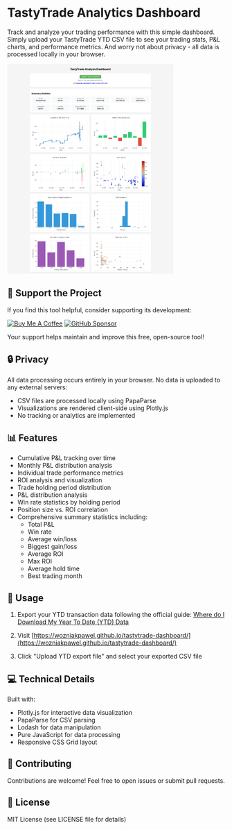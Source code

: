 # TastyTrade Analytics Dashboard

Track and analyze your trading performance with this simple dashboard. Simply upload your TastyTrade YTD CSV file to see your trading stats, P&L charts, and performance metrics. And worry not about privacy - all data is processed locally in your browser.

<img src="./dashboard-showcase.png" width="384" height="484">

## 💖 Support the Project
If you find this tool helpful, consider supporting its development:

[![Buy Me A Coffee](https://img.shields.io/badge/Buy%20Me%20A%20Coffee-wozniakpawel-orange?style=flat-square&logo=buy-me-a-coffee)](https://www.buymeacoffee.com/wozniakpawel) [![GitHub Sponsor](https://img.shields.io/badge/GitHub-wozniakpawel-green?style=flat-square&logo=github)](https://github.com/sponsors/wozniakpawel)

Your support helps maintain and improve this free, open-source tool!

## 🔒 Privacy

All data processing occurs entirely in your browser. No data is uploaded to any external servers:
- CSV files are processed locally using PapaParse
- Visualizations are rendered client-side using Plotly.js
- No tracking or analytics are implemented

## 📊 Features

- Cumulative P&L tracking over time
- Monthly P&L distribution analysis
- Individual trade performance metrics
- ROI analysis and visualization
- Trade holding period distribution
- P&L distribution analysis
- Win rate statistics by holding period
- Position size vs. ROI correlation
- Comprehensive summary statistics including:
  - Total P&L
  - Win rate
  - Average win/loss
  - Biggest gain/loss
  - Average ROI
  - Max ROI
  - Average hold time
  - Best trading month

## 🚀 Usage

1. Export your YTD transaction data following the official guide:
   [Where do I Download My Year To Date (YTD) Data](https://support.tastytrade.com/support/s/solutions/articles/43000536959)

2. Visit [https://wozniakpawel.github.io/tastytrade-dashboard/](https://wozniakpawel.github.io/tastytrade-dashboard/)

3. Click "Upload YTD export file" and select your exported CSV file

## 💻 Technical Details

Built with:
- Plotly.js for interactive data visualization
- PapaParse for CSV parsing
- Lodash for data manipulation
- Pure JavaScript for data processing
- Responsive CSS Grid layout

## 🤝 Contributing

Contributions are welcome! Feel free to open issues or submit pull requests.

## 📄 License

MIT License (see LICENSE file for details)